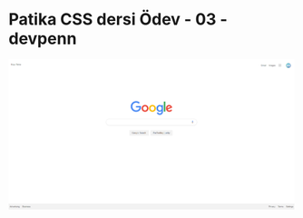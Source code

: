 # Patika CSS dersi Ödev - 03 - devpenn
![Devpenn-github-patika-css-odev-03-resmi-devpenn](./img/patika-css-odev-03-resmi-devpenn.png)
